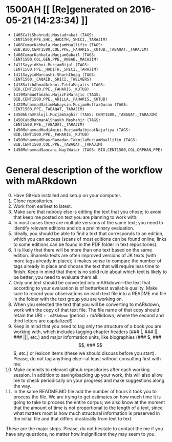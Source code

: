 # 1500AH [[ [Re]generated on 2016-05-21 (14:23:34) ]]

* `1405CaliShahrudi.Mustadrakat (TAGS: CENT1500,PPE,SHC,_HADITH,_SHICI,_TARAJIM)`
* `1408CumarKahhala.MucjamMuallifin (TAGS: BIB,BIO,CENT1500,COL,PPE,_FAHARIS,_KUTUB,_TABAQAT,_TARAJIM)`
* `1408CumarKahhala.MucjamQabail (TAGS: CENT1500,COL,GEN,PPE,_ANSAB,_MACAJIM)`
* `1411SayyidKhui.MucjamRijal (TAGS: CENT1500,PPE,_HADITH,_SHICI,_TARAJIM)`
* `1411SayyidMarcashi.SharhIhqaq (TAGS: CENT1500,_CAQAID,_SHICI,_TWELVERS)`
* `1418SalihAhmadArkani.TihfaMajalis (TAGS: BIB,CENT1500,PPE,_FAHARIS,_KUTUB)`
* `1419MahmudTanahi.MujizFiMarajic (TAGS: BIB,CENT1500,PPE,_ADILLA,_FAHARIS,_KUTUB)`
* `1422MuhammadSalimMuhaysin.MucjamHuffazQuran (TAGS: CENT1500,PPE,_TABAQAT,_TARAJIM)`
* `1450AkramFaluji.MucjamSaghir (TAGS: CENT1500,_TABAQAT,_TARAJIM)`
* `1450CabdRahmanAlShaykh.Mashahir (TAGS: CENT1500,PPE,_TABAQAT,_TARAJIM)`
* `1450MuhammadHadiAmini.MucjamMatbicatNajafiya (TAGS: BIB,CENT1500,PPE,_FAHARIS,_KUTUB)`
* `1450MuhammadKhayrRamadan.TakmilaMucjamMuallifin (TAGS: BIB,CENT1500,COL,PPE,_TABAQAT,_TARAJIM)`
* `1450MuhammadSancani.NaylWatar (TAGS: BIO,CENT1500,COL,ORPHAN,PPE)`


# General description of the workflow with mARkdown

0. Have GitHub installed and setup on your computer.
1. Clone repositories.
2. Work from earliest to latest.
3. Make sure that nobody else is editing the text that you chose; to avoid that keep me posted on text you are planning to work with. 
4. In most cases there are multiple versions of the same text; you need to identify relevant editions and do a preliminary evaluation. 
5. Ideally,  you should be able to find a text that corresponds to an edition,  which you can access (scans of most editions can be found online; links to some editions can be found in the PDF folder in text repositories). 
6. It is likely that there will be more than one text based on the same edition. Shamela texts are often improved versions of JK texts (with more tags already in place);  it makes sense to compare the number of tags already in place and choose the text that will require less time to finish. Keep in mind that there is no solid rule about which text is likely to be better; you need to evaluate them all.
7. Only one text should be converted into mARkdown—the text that according to your evaluation is of better/best available quality. Make sure to record your observations on each text file into a README.md file in the folder with the text group you are working on. 
8. When you selected the text that you will be converting to mARkdown, work with the copy of that text file. The file name of that copy should retain the URI + `.mARkdown` (period + mARkdown,  where the second and third letters are capitalized!) 
9. Keep in mind that you need to tag only the structure of a book you are working with,  which includes tagging chapter headers (### |,  ### ||,  ### |||, etc.) and major information units, like biographies (### $,  ### $$,  ### $$$,  etc.) or lexicon items (these we should discuss before you start). Please,  do not tag anything else—at least without consulting first with me. 
10. Make commits to relevant github repositories after each working session.  In addition to saving/backing up your work,  this will also allow me to check periodically on your progress and make suggestions along the way.
11. In the same README.MD file add the number of hours it took you to process the file. We are trying to get estimates on how much time it is going to take to process the entire corpus; we also know at the moment that the amount of time is not proportional to the length of a text, since what matters most is how much structural information is preserved in the initial file and that differs drastically from text to text.

These are the major steps.  Please,  do not hesitate to contact the me if you have any questions, no matter how insignificant they may seem to you.

